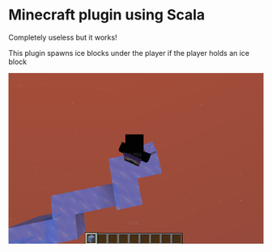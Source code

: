 # Minecraft plugin using Scala
Completely useless but it works!

This plugin spawns ice blocks under the player if the player holds an ice block

[![image](https://github.com/JavaDevMC/images/blob/main/Bild_2022-12-26_202100125.png?raw=true)](https://github.com/JavaDevMC/ScalaPlugin)
